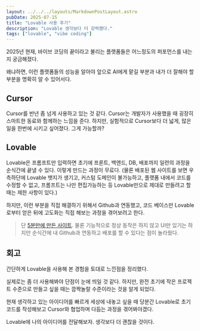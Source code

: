 ```yaml
---
layout: ../../../layouts/MarkdownPostLayout.astro
pubDate: 2025-07-15
title: "Lovable 사용 후기"
description: "Lovable 생각보다 더 강력했다."
tags: ["lovable", "vibe coding"]
---
```


2025년 현재, 바이브 코딩의 끝이라고 불리는 플랫폼들은 어느정도의 퍼포먼스를 내는지 궁금해졌다.

왜냐하면, 이런 플랫폼들의 성능을 알아야 앞으로 AI에게 맡길 부분과 내가 더 잘해야 할 부분을 명확히 알 수 있어서다.

## Cursor
Cursor를 반년 좀 넘게 사용하고 있는 것 같다. Cursor는 개발자가 사용했을 때 굉장히 스마트한 동료와 함께하는 느낌을 준다. 하지만, 실험적으로 Cursor보다 더 넓게, 많은 일을 한번에 시키고 싶어졌다. 그게 가능할까?

## Lovable
Lovable은 프롬프트만 입력하면 초기에 프론트, 백엔드, DB, 배포까지 일련의 과정을 순식간에 끝낼 수 있다. 이렇게 만드는 과정이 무료다. (물론 배포된 웹 사이트를 보면 우측하단에 Lovable 뱃지가 생기고, 커스텀 도메인이 불가능하고, 플랫폼 내에서 코드를 수정할 수 없고, 프롬프트는 나만 편집가능하는 등 Lovable만으로 제대로 만들려고 할 때는 제한 사항이 있다.)

하지만, 이런 부분을 직접 해결하기 위해서 Github과 연동했고, 코드 베이스만 Lovable로부터 얻은 뒤에 고도화는 직접 해보는 과정을 겪어보려고 한다.

> 단 [5분만에 만든 사이트](https://happy-home-analyzer.lovable.app/). 물론 기능적으로 정상 동작은 하지 않고 UI만 있기는 하지만 순식간에 내 Github과 연동하고 배포를 할 수 있다는 점이 놀라웠다.

## 회고

간단하게 Lovable을 사용해 본 경험을 토대로 느낀점을 정리했다.

실제로는 좀 더 사용해봐야 단점이 눈에 띄일 것 같다. 하지만, 완전 초기에 작은 프로젝트 수준으로 만들고 싶을 때는 깜짝놀랄 수준이라는 것을 알게 되었다.

현재 생각하고 있는 아이디어를 빠르게 세상에 내놓고 싶을 때 당분간 Lovable로 초기 코드를 작성해보고 Cursor와 협업하며 다듬는 과정을 겪어봐야겠다.

Lovable에 나의 아이디어를 전달해보자. 생각보다 더 괜찮을 것이다.
